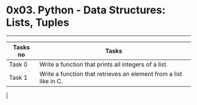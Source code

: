 # 0x03. Python - Data Structures: Lists, Tuples
---
|Tasks no |Tasks	|
|---------|-------------|
|Task 0   |Write a function that prints all integers of a list.|
|Task 1   |Write a function that retrieves an element from a list like in C.|
|
